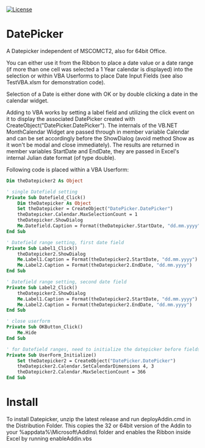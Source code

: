 [![License](https://img.shields.io/github/license/rkapl123/DatePicker.svg)](https://github.com/rkapl123/DatePicker/blob/master/LICENSE)

# DatePicker

A Datepicker independent of MSCOMCT2, also for 64bit Office.

You can either use it from the Ribbon to place a date value or a date range (if more than one cell was selected a 1 Year calendar is displayed) into the selection or within VBA Userforms to place Date Input Fields (see also TestVBA.xlsm for demonstration code).

Selection of a Date is either done with OK or by double clicking a date in the calendar widget.

Adding to VBA works by setting a label field and utilizing the click event on it to display the associated DatePicker created with CreateObject("DatePicker.DatePicker").
The internals of the VB.NET MonthCalendar Widget are passed through in member variable Calendar and can be set accordingly before the ShowDialog (avoid method Show as it won't be modal and close immediately).
The results are returned in member variables StartDate and EndDate, they are passed in Excel's internal Julian date format (of type double).

Following code is placed within a VBA Userform:

```vb
Dim theDatepicker2 As Object

' single Datefield setting
Private Sub Datefield_Click()
    Dim theDatepicker As Object
    Set theDatepicker = CreateObject("DatePicker.DatePicker")
    theDatepicker.Calendar.MaxSelectionCount = 1
    theDatepicker.ShowDialog
    Me.Datefield.Caption = Format(theDatepicker.StartDate, "dd.mm.yyyy")
End Sub

' Datefield range setting, first date field
Private Sub Label1_Click()
    theDatepicker2.ShowDialog
    Me.Label1.Caption = Format(theDatepicker2.StartDate, "dd.mm.yyyy")
    Me.Label2.Caption = Format(theDatepicker2.EndDate, "dd.mm.yyyy")
End Sub

' Datefield range setting, second date field
Private Sub Label2_Click()
    theDatepicker2.ShowDialog
    Me.Label1.Caption = Format(theDatepicker2.StartDate, "dd.mm.yyyy")
    Me.Label2.Caption = Format(theDatepicker2.EndDate, "dd.mm.yyyy")
End Sub

' close userform
Private Sub OKButton_Click()
    Me.Hide
End Sub

' for Datefield ranges, need to initialize the datepicker before fields are clicked
Private Sub UserForm_Initialize()
    Set theDatepicker2 = CreateObject("DatePicker.DatePicker")
    theDatepicker2.Calendar.SetCalendarDimensions 4, 3
    theDatepicker2.Calendar.MaxSelectionCount = 366
End Sub

```

# Install

To install Datepicker, unzip the latest release and run deployAddin.cmd in the Distribution Folder. This copies the 32 or 64bit version of the Addin to your %appdata%\Microsoft\AddIns\ folder and enables the Ribbon inside Excel by running enableAddin.vbs